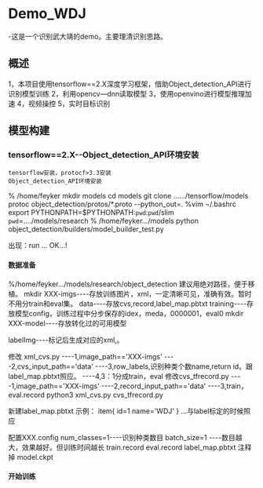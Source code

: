 # Demo_WDJ
-这是一个识别武大靖的demo。主要理清识别思路。
## 概述
1，本项目使用tensorflow==2.X深度学习框架，借助Object_detection_API进行识别模型训练
2，利用opencv—dnn读取模型
3，使用openvino进行模型推理加速
4，视频操控
5，实时目标识别
## 模型构建
### tensorflow==2.X--Object_detection_API环境安装
	tensorflow安装，protocf>3.3安装
	Object_detection_API环境安装
% /home/feyker
	mkdir models
	cd models
	git clone ....../tensorflow/models
	protoc object_detection/protos/*.proto --python_out=.
	%vim ¬/.bashrc
	export PYTHONPATH=$PYTHONPATH:`pwd`:`pwd`/slim
	`pwd`=..../models/research
% /home/feyker.../models
	python object_detection/builders/model_builder_test.py

出现：run ...  OK...!
#### 数据准备
%/home/feyker.../models/research/object_detection
建议用绝对路径，便于移植。
mkdir   XXX-imgs----存放训练图片，xml，一定清晰可见，准确有效。暂时不用分train和eval集。
            data----存放cvs,record,label_map.pbtxt
        training----存放模型config，训练过程中分步保存的idex，meda，0000001，eval0
mkdir  XXX-model----存放转化过的可用模型

labelImg----标记后生成对应的xml,。

修改     xml_cvs.py ----1,image_path=='XXX-imgs'
                   ----2,cvs_input_path=='data'
                   ----3,row_labels,识别种类个数name,return id。跟label_map.pbtxt照应。
                   ----4,3：1分成train，eval
修改cvs_tfrecord.py ----1,image_path=='XXX-imgs'
                   ----2,record_input_path=='data'
                   ----3,train，eval.record
python3 xml_cvs.py cvs_tfrecord.py

新建label_map.pbtxt
示例：
item{
  id=1
  name='WDJ'
}
...与label标定的时候照应

配置XXX.config
num_classes=1----识别种类数目
batch_size=1 ----数目越大，效果越好。但训练时间越长
train.record
eval.record
label_map.pbtxt
注释掉  model.ckpt

#### 开始训练

